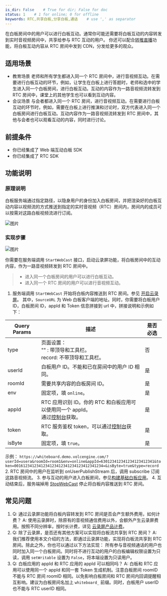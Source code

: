 ```yaml
---
is_dir: False    # True for dir; False for doc
status: 1    # 1 for online; 0 for offline
keywords: RTC,共享白板,分享白板,通话    # use ',' as separator
---
```


在白板房间中的用户可以进行白板互动。通常你可能还需要将白板互动的内容转发到实时音视频房间中，共享给参与 RTC 互动的用户。
你还可以配合[转推直播](https://www.volcengine.com/docs/6348/153583)功能，将白板互动内容从 RTC 房间中发到 CDN，分发给更多的观众。
## 适用场景
* 教育场景
老师和所有学生都进入同一个 RTC 房间中，进行音视频互动。在需要进行白板互动的环节，例如，让学生在白板上进行答题时，老师和选中的学生进入同一个白板房间，进行白板互动。互动的内容作为一路音视频流转发到 RTC 房间中，课堂上的其他学生也可以看到互动内容。
* 会议场景
与会者都进入同一个 RTC 房间，进行音视频互动。在需要进行白板互动的环节时，例如，需要在白板上进行推演和讨论时，双方代表进入同一个白板房间进行白板互动。互动内容作为一路音视频流转发到 RTC 房间中，其他与会者也可以观看互动的内容，同时进行讨论。
## 前提条件
* 你已经集成了 Web 端互动白板 SDK
* 你已经集成了 RTC SDK
## 功能说明
### 原理说明
白板服务端通过指定路径，以隐身用户的身份加入白板房间，并把渲染好的白板互动内容以视频流的方式推送到指定的实时音视频（RTC）房间内，房间内的成员可以按需对这路白板视频流进行订阅。

![图片](https://p9-arcosite.byteimg.com/tos-cn-i-goo7wpa0wc/03362e3198e34444a37d4857dc4d0682~tplv-goo7wpa0wc-image.image)

### 实现步骤

![图片](https://p9-arcosite.byteimg.com/tos-cn-i-goo7wpa0wc/cbb97091c9ee4142bac6f1384f812052~tplv-goo7wpa0wc-image.image)

你需要在服务端调用 `StartWebCast` 接口，启动云录屏功能，将白板房间中的互动内容，作为一路音视频转发到 RTC 房间中。
> - 进入同一个白板房间的用户可以进行白板互动。
> - 进入同一个 RTC 房间的用户可以进行音视频互动。

1. 服务端调用 `StartWebCast` 开始将白板内容推送到 RTC 房间。参见 [开启云录屏](https://www.volcengine.com/docs/6348/119513)。
其中，`SourceURL` 为 Web 白板客户端的地址。同时，你需要将白板用户 ID，白板房间 ID，appId 和 Token 信息拼接到 url 中，拼接说明和示例如下：

| Query Params | 描述 |  是否必选 |
| --- | --- | --- |
| type <br>  | 页面设置： <br> "" :  带顶导和工具栏。 <br> record: 不带顶导和工具栏。 | 否 |
| userId | 白板用户 ID。不能和已在房间中的用户 ID 相同。 | 是 |
| roomId | 需要共享内容的白板房间 ID。 | 是 |
| env | 固定项，填 `online`。 | 是 |
| appId | RTC 应用识别 ID。你的 RTC 和白板应用可以使用同一个 appId。 <br> 通过[控制台](https://console.volcengine.com/rtc/listRTC)获取。 | 是 |
| token | RTC 服务鉴权 token，可以通过[控制台](https://console.volcengine.com/rtc/listRTC)获取。 | 是 |
| isByte | 固定项，填 `true`。 | 是 |
示例：
`https://whiteboard.demo.volcengine.com/?userId=usera&roomId=room1&env=online&appId=630123412341234123412341&token=0016123412341234123412341234123412341234=&isByte=true&type=record`
2. RTC 房间中的用户在监听到 onUserPublishStream 后，调用 subscribe 订阅这路音视频流。
3. 参与互动的用户进入白板房间，参见[构建基础白板应用](148387)。
4. 互动结束后，服务端掉用 [StopWebCast](119514) 停止将白板内容推送到 RTC 房间。
## 常见问题

1. Q: 通过云录屏功能将白板内容转发到 RTC 房间是否会产生额外费用，如何计费？
A: 使用云录屏时，除原有的音视频通信费用以外，会额外产生云录屏费用。按照不同分辨率，按时长计费，详见 [云录屏产品计费](69871.md#%E4%BA%91%E5%BD%95%E5%B1%8F)。
2. Q: 除了云录屏，是否还有其他方案可以实现将白板流共享到 RTC 房间？
A: 我们推荐使用本文介绍的方法，即通过云录屏功能，实现将白板流共享到 RTC 房间。除此之外，你也可以通过以下方法实现：
所有参与音视频通话的用户也同时加入同一个白板房间。同时将不进行互动的用户的白板编辑权限设置为只读，调用 `setWritable` 设置为 `False`，将本端设置为只读用户。
3. Q: 白板应用的 appId 和 RTC 应用的 appId 可以相同吗？
A: 白板和 RTC 应用可以使用同一个 appId 和同一套 Token 生成机制。注意白板房间 roomID 不能与 RTC 房间 roomID 相同。以免影响白板房间和 RTC 房间内回调提醒相互影响。建议为白板房间名加上 `whiteboard_` 前缀。同时，白板用户 userID 也不能与 RTC userID 相同。
